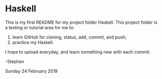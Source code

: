 # Haskell

This is my first README for my project folder Haskell. This project folder is a testing or tutorial area for me to:

1. learn GitHub for cloning, status, add, commit, and push;
2. practice my Haskell.

I hope to upload everyday, and learn something new with each commit.

-Stephen

Sunday
24 February 2019
